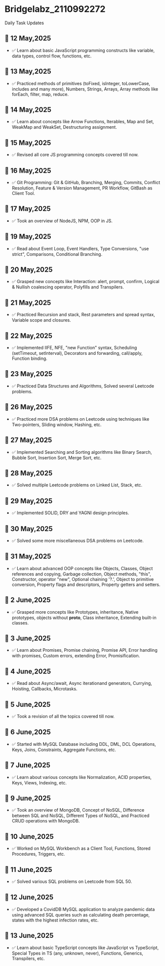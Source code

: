 # Bridgelabz_2110992272
Daily Task Updates

## 📅 12 May,2025
- ✅ Learn about basic JavaScript programming constructs like variable, data types, control flow, functions, etc.

## 📅 13 May,2025
- ✅ Practiced methods of primitives (toFixed, isInteger, toLowerCase, includes and many more), Numbers, Strings, Arrays, Array methods like forEach, filter, map, reduce.

## 📅 14 May,2025
- ✅ Learn about concepts like Arrow Functions, Iterables, Map and Set, WeakMap and WeakSet, Destructuring assignment.

## 📅 15 May,2025
- ✅ Revised all core JS programming concepts covered till now.

## 📅 16 May,2025
- ✅ Git Programming: Git & GitHub, Branching, Merging, Commits, Conflict Resolution, Feature & Version Management, PR Workflow, GitBash as Client Tool.

## 📅 17 May,2025
- ✅ Took an overview of NodeJS, NPM, OOP in JS.

## 📅 19 May,2025
- ✅ Read about Event Loop, Event Handlers, Type Conversions, "use strict", Comparisons, Conditional Branching.

## 📅 20 May,2025
- ✅ Grasped new concepts like Interaction: alert, prompt, confirm, Logical & Nullish coalescing operator, Polyfills and Transpilers.

## 📅 21 May,2025
- ✅ Practiced Recursion and stack, Rest parameters and spread syntax, Variable scope and closures.

## 📅 22 May,2025
- ✅ Implemented IIFE, NFE, "new Function" syntax, Scheduling (setTimeout, setInterval), Decorators and forwarding, call/apply, Function binding.

## 📅 23 May,2025
- ✅ Practiced Data Structures and Algorithms, Solved several Leetcode problems.

## 📅 26 May,2025
- ✅ Practiced more DSA problems on Leetcode using techniques like Two-pointers, Sliding window, Hashing, etc.

## 📅 27 May,2025
- ✅ Implemented Searching and Sorting algorithms like Binary Search, Bubble Sort, Insertion Sort, Merge Sort, etc.

## 📅 28 May,2025
- ✅ Solved multiple Leetcode problems on Linked List, Stack, etc.

## 📅 29 May,2025
- ✅ Implemented SOLID, DRY and YAGNI design principles.

## 📅 30 May,2025
- ✅ Solved some more miscellaneous DSA problems on Leetcode.

## 📅 31 May,2025
- ✅ Learn about advanced OOP concepts like Objects, Classes, Object references and copying, Garbage collection, Object methods, "this", Constructor, operator "new", Optional chaining '?.', Object to primitive conversion, Property flags and descriptors, Property getters and setters.

## 📅 2 June,2025
- ✅ Grasped more concepts like Prototypes, inheritance, Native prototypes, objects without __proto__, Class inheritance, Extending built-in classes.

## 📅 3 June,2025
- ✅ Learn about Promises, Promise chaining, Promise API, Error handling with promises, Custom errors, extending Error, Promisification.

## 📅 4 June,2025
- ✅ Read about Async/await, Async iterationand generators, Currying, Hoisting, Callbacks, Microtasks.

## 📅 5 June,2025
- ✅ Took a revision of all the topics covered till now.

## 📅 6 June,2025
- ✅ Started with MySQL Database including DDL, DML, DCL Operations, Keys, Joins, Constraints, Aggregate Functions, etc.

## 📅 7 June,2025
- ✅ Learn about various concepts like Normalization, ACID properties, Keys, Views, Indexing, etc.

## 📅 9 June,2025
- ✅ Took an overview of MongoDB, Concept of NoSQL, Difference between SQL and NoSQL, Different Types of NoSQL, and Practiced CRUD operations with MongoDB.

## 📅 10 June,2025
- ✅ Worked on MySQL Workbench as a Client Tool, Functions, Stored Procedures, Triggers, etc.

## 📅 11 June,2025
- ✅ Solved various SQL problems on Leetcode from SQL 50.

## 📅 12 June,2025
- ✅ Developed a CovidDB MySQL application to analyze pandemic data using advanced SQL queries such as calculating death percentage, states with the highest infection rates, etc.

## 📅 13 June,2025
- ✅ Learn about basic TypeScript concepts like JavaScript vs TypeScript, Special Types in TS (any, unknown, never), Functions, Generics, Transpilers, etc.
